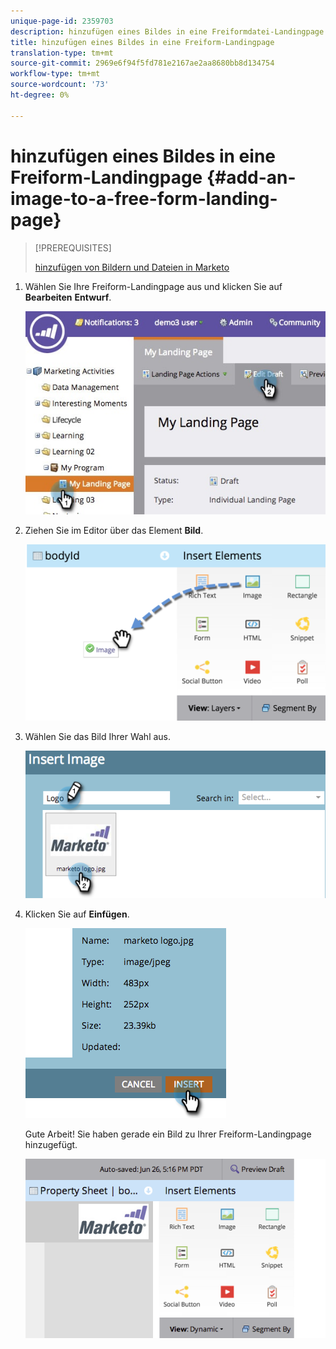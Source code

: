 ```yaml
---
unique-page-id: 2359703
description: hinzufügen eines Bildes in eine Freiformdatei-Landingpage - Marketing Docs - Produktdokumentation
title: hinzufügen eines Bildes in eine Freiform-Landingpage
translation-type: tm+mt
source-git-commit: 2969e6f94f5fd781e2167ae2aa8680bb8d134754
workflow-type: tm+mt
source-wordcount: '73'
ht-degree: 0%

---
```



# hinzufügen eines Bildes in eine Freiform-Landingpage {#add-an-image-to-a-free-form-landing-page}

>[!PREREQUISITES]
>
>[hinzufügen von Bildern und Dateien in Marketo](/help/marketo/product-docs/demand-generation/images-and-files/add-images-and-files-to-marketo.md)

1. Wählen Sie Ihre Freiform-Landingpage aus und klicken Sie auf **Bearbeiten** **Entwurf**.

   ![](assets/landingpageeditdraft.jpg)

1. Ziehen Sie im Editor über das Element **Bild**.

   ![](assets/image2015-5-21-15-3a38-3a58.png)

1. Wählen Sie das Bild Ihrer Wahl aus.

   ![](assets/image2014-9-16-14-3a35-3a59.png)

1. Klicken Sie auf **Einfügen**.

   ![](assets/image2014-9-16-15-3a3-3a48.png)

   Gute Arbeit! Sie haben gerade ein Bild zu Ihrer Freiform-Landingpage hinzugefügt.

   ![](assets/image2015-5-21-15-3a40-3a11.png)
